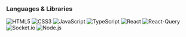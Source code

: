 
 ### Languages & Libraries
![HTML5](https://img.shields.io/badge/-HTML5-%23E34F26?style=flat-square&logo=HTML5&logoColor=black)
![CSS3](https://img.shields.io/badge/-CSS3-%231572B6?style=flat-square&logo=CSS3&logoColor=black)
![JavaScript](https://img.shields.io/badge/-JavaScript-%23ECD53F?style=flat-square&logo=JavaScript&logoColor=black)
![TypeScript](https://img.shields.io/badge/-TypeScript-%233178C6?style=flat-square&logo=TypeScript&logoColor=black)
![React](https://img.shields.io/badge/-React-%2361DAFB?style=flat-square&logo=React&logoColor=black)
![React-Query](https://img.shields.io/badge/-React--Query-%23FF4154?style=flat-square&logo=React%20Query&logoColor=black)
![Socket.io](https://img.shields.io/badge/-Socket.io-%23010101?style=flat-square&logo=Socket.io&logoColor=white)
![Node.js](https://img.shields.io/badge/-Node.js-%23339933?style=flat-square&logo=Node.js&logoColor=black)

<!--
**youngha-kim/youngha-kim** is a ✨ _special_ ✨ repository because its `README.md` (this file) appears on your GitHub profile.

Here are some ideas to get you started:

- 🔭 I’m currently working on ...
- 🌱 I’m currently learning ...
- 👯 I’m looking to collaborate on ...
- 🤔 I’m looking for help with ...
- 💬 Ask me about ...
- 📫 How to reach me: ...
- 😄 Pronouns: ...
- ⚡ Fun fact: ...
-->
